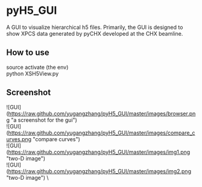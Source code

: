 # pyH5_GUI
A GUI to visualize hierarchical h5 files. Primarily, the GUI is designed to show XPCS data generated by pyCHX developed at the CHX beamline.

## How to use
source activate (the env)\
python XSH5View.py

## Screenshot

![GUI] (https://raw.github.com/yugangzhang/pyH5_GUI/master/images/browser.png "a screenshot for the gui")\
![GUI] (https://raw.github.com/yugangzhang/pyH5_GUI/master/images/compare_curves.png "compare curves")\
![GUI] (https://raw.github.com/yugangzhang/pyH5_GUI/master/images/img1.png "two-D image")\
![GUI] (https://raw.github.com/yugangzhang/pyH5_GUI/master/images/img2.png "two-D image") \
